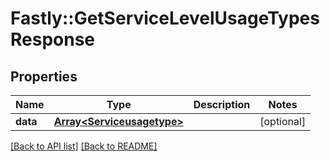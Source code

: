 # Fastly::GetServiceLevelUsageTypesResponse

## Properties

| Name | Type | Description | Notes |
| ---- | ---- | ----------- | ----- |
| **data** | [**Array&lt;Serviceusagetype&gt;**](Serviceusagetype.md) |  | [optional] |

[[Back to API list]](../../README.md#endpoints) [[Back to README]](../../README.md)

